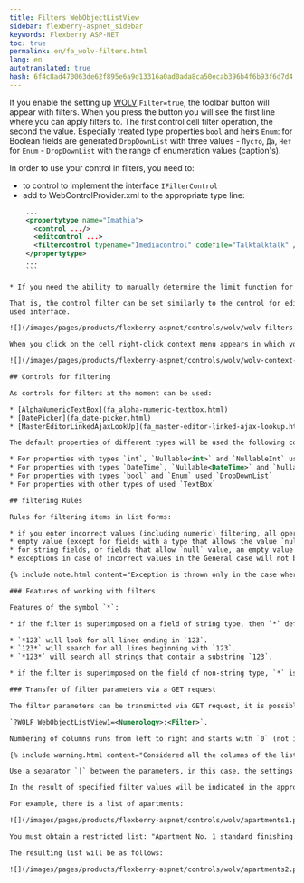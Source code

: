 ```yaml
--- 
title: Filters WebObjectListView 
sidebar: flexberry-aspnet_sidebar 
keywords: Flexberry ASP-NET 
toc: true 
permalink: en/fa_wolv-filters.html 
lang: en 
autotranslated: true 
hash: 6f4c8ad470063de62f895e6a9d13316a0ad0ada8ca50ecab396b4f6b93f6d7d4 
--- 
```


If you enable the setting up [WOLV](fa_web-object-list-view.html) `Filter=true`, the toolbar button will appear with filters. When you press the button you will see the first line where you can apply filters to. The first control cell filter operation, the second the value. Especially treated type properties `bool` and heirs `Enum`: for Boolean fields are generated `DropDownList` with three values - `Пусто`, `Да`, `Нет` for `Enum` - `DropDownList` with the range of enumeration values (caption's). 

In order to use your control in filters, you need to: 

* to control to implement the interface `IFilterControl` 
* add to WebControlProvider.xml to the appropriate type line: 

```xml
    ...
    <propertytype name="Imathia">
      <control .../>
      <editcontrol ...>
      <filtercontrol typename="Imediacontrol" codefile="Talktalktalk" />
    </propertytype>
    ...
    ``` 

* If you need the ability to manually determine the limit function for the specific control of the filter, then you need to implement the interface `ICSSoft.STORMNET.Web.Tools.IComparableFilterControl`. 

That is, the control filter can be set similarly to the control for editing or viewing, not the name of a data property, because 
used interface. 

![](/images/pages/products/flexberry-aspnet/controls/wolv/wolv-filters.png) 

When you click on the cell right-click context menu appears in which you can apply a filter to the column. 

![](/images/pages/products/flexberry-aspnet/controls/wolv/wolv-context-filters.png) 

## Controls for filtering 

As controls for filters at the moment can be used: 

* [AlphaNumericTextBox](fa_alpha-numeric-textbox.html) 
* [DatePicker](fa_date-picker.html) 
* [MasterEditorLinkedAjaxLookUp](fa_master-editor-linked-ajax-lookup.html) 

The default properties of different types will be used the following controls for filtering (used for controls of various types can be overridden in the file `WebControlProvider.xml`): 

* For properties with types `int`, `Nullable<int>` and `NullableInt` used [AlphaNumericTextBox](fa_alpha-numeric-textbox.html) 
* For properties with types `DateTime`, `Nullable<DateTime>` and `NullableDateTime` use [DatePicker](fa_date-picker.html) 
* For properties with types `bool` and `Enum` used `DropDownList` 
* For properties with other types of used `TextBox` 

## filtering Rules 

Rules for filtering items in list forms: 

* if you enter incorrect values (including numeric) filtering, all operations will return an empty list of items and will display an appropriate message to the user 
* empty value (except for fields with a type that allows the value `null`) would be treated the same as incorrect (if the selected filtering operation) 
* for string fields, or fields that allow `null` value, an empty value is considered as null when this operation `больше равно` and `меньше равно` will not limit the list 
* exceptions in case of incorrect values in the General case will not be thrown 

{% include note.html content="Exception is thrown only in the case where the control used to filter in WOLV, throws an exception when setting incorrect value to the Text property (because of the mechanism of ASP.NET)." %} 

### Features of working with filters 

Features of the symbol `*`: 

* if the filter is superimposed on a field of string type, then `*` defines any number of characters, i.e.: 

* `*123` will look for all lines ending in `123`. 
* `123*` will search for all lines beginning with `123`. 
* `*123*` will search all strings that contain a substring `123`. 

* if the filter is superimposed on the field of non-string type, `*` is not interpreted in any special way (for example, if the numeric column to look for `*123*`, nothing will be found, since no number is presented in a similar sequence of characters). 

### Transfer of filter parameters via a GET request 

The filter parameters can be transmitted via GET request, it is possible to specify the necessary parameter in the address bar and thus to restrict the list. In the future, you can configure quick access to the list via a link or control. String of a GET request as follows: 

`?WOLF_WebObjectListView1=<Numerology>:<Filter>`. 

Numbering of columns runs from left to right and starts with `0` (not including the column of buttons). 

{% include warning.html content="Considered all the columns of the list, not just displayed on the page." %} 

Use a separator `|` between the parameters, in this case, the settings are merged according to the principle `И`. 

In the result of specified filter values will be indicated in the appropriate column. 

For example, there is a list of apartments: 

![](/images/pages/products/flexberry-aspnet/controls/wolv/apartments1.png) 

You must obtain a restricted list: "Apartment No. 1 standard finishing." The page doesn't display all columns. The column "Number" scoreless in the default list, column `Вид отделки` - tenth. A GET request will look like `?WOLF_WebObjectListView1=0:1/10:Стандартная`. 

The resulting list will be as follows: 

![](/images/pages/products/flexberry-aspnet/controls/wolv/apartments2.png) 



